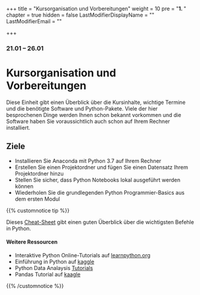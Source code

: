 +++
title = "Kursorganisation und Vorbereitungen"
weight = 10
pre = "<b>1. </b>"
chapter = true
hidden = false
LastModifierDisplayName = ""
LastModifierEmail = ""

+++

### 21.01 – 26.01

# Kursorganisation und Vorbereitungen

Diese Einheit gibt einen Überblick über die Kursinhalte, wichtige Termine und die benötigte Software und Python-Pakete. Viele der hier besprochenen Dinge werden Ihnen schon bekannt vorkommen und die Software haben Sie voraussichtlich auch schon auf Ihrem Rechner installiert.

## Ziele

- Installieren Sie Anaconda mit Python 3.7 auf Ihrem Rechner
- Erstellen Sie einen Projektordner und fügen Sie einen Datensatz Ihrem Projektordner hinzu
- Stellen Sie sicher, dass Python Notebooks lokal ausgeführt werden können
- Wiederholen Sie die grundlegenden Python Programmier-Basics aus dem ersten Modul

{{% customnotice tip %}}

Dieses [Cheat-Sheet](https://s3.amazonaws.com/assets.datacamp.com/blog_assets/PythonForDataScience.pdf) gibt einen guten Überblick über die wichtigsten Befehle in Python. 

#### Weitere Ressourcen

- Interaktive Python Online-Tutorials auf [learnpython.org](https://www.learnpython.org/en/)
- Einführung in Python auf [kaggle](https://www.kaggle.com/learn/python)
- Python Data Analaysis [Tutorials](https://www.featureranking.com/tutorials/python-tutorials/)
- Pandas Tutorial auf [kaagle](https://www.kaggle.com/learn/pandas)

{{% /customnotice %}}

